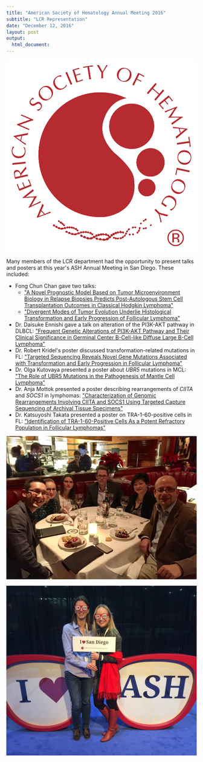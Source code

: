 ```yaml
---
title: "American Society of Hematology Annual Meeting 2016"
subtitle: "LCR Representation"
date: "December 12, 2016"
layout: post
output:
  html_document:
---
```


![ASH](/img/ASH_logo.png)

Many members of the LCR department had the opportunity to present talks and posters at this year's ASH Annual Meeting in San Diego. These included:

* Fong Chun Chan gave two talks:
  * ["A Novel Prognostic Model Based on Tumor Microenvironment Biology in Relapse Biopsies Predicts Post-Autologous Stem Cell Transplantation Outcomes in Classical Hodgkin Lymphoma"](http://www.bloodjournal.org/content/128/22/1093)
  * ["Divergent Modes of Tumor Evolution Underlie Histological Transformation and Early Progression of Follicular Lymphoma"](http://www.bloodjournal.org/content/128/22/1091)
* Dr. Daisuke Ennishi gave a talk on alteration of the PI3K-AKT pathway in DLBCL: ["Frequent Genetic Alterations of PI3K-AKT Pathway and Their Clinical Significance in Germinal Center B-Cell-like Diffuse Large B-Cell Lymphoma"](http://www.bloodjournal.org/content/128/22/607)
* Dr. Robert Kridel's poster discussed transformation-related mutations in FL: ["Targeted Sequencing Reveals Novel Gene Mutations Associated with Transformation and Early Progression in Follicular Lymphoma"](http://www.bloodjournal.org/content/128/22/2919)
* Dr. Olga Kutovaya presented a poster about *UBR5* mutations in MCL: ["The Role of UBR5 Mutations in the Pathogenesis of Mantle Cell Lymphoma"](http://www.bloodjournal.org/content/128/22/4124)
* Dr. Anja Mottok presented a poster describing rearrangements of *CIITA* and *SOCS1* in lymphomas: ["Characterization of Genomic Rearrangements Involving CIITA and SOCS1 Using Targeted Capture Sequencing of Archival Tissue Specimens"](http://www.bloodjournal.org/content/128/22/2925)
* Dr. Katsuyoshi Takata presented a poster on TRA-1-60-positive cells in FL: ["Identification of TRA-1-60-Positive Cells As a Potent Refractory Population in Follicular Lymphomas"](http://www.bloodjournal.org/content/128/22/4122)

![](/img/ASH_1.jpeg)

![](/img/ASH_2.jpeg)
